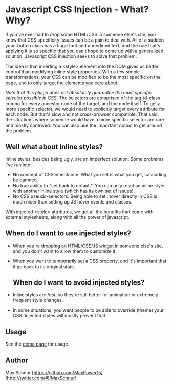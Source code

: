 # Javascript CSS Injection - What? Why?

If you've ever had to drop some HTML/CSS in someone else's site, you know that CSS specificity
issues can be a pain to deal with. All of a sudden your .button class has a huge font and 
underlined text, and the rule that's applying it is so specific that you can't hope to come up 
with a generalized solution. Javascript CSS injection seeks to solve that problem.

The idea is that inserting a &lt;style&gt; element into the DOM gives us better control than 
modifying inline style properties. With a few simple transformations, your CSS can be modified 
to be the most specific on the page, and to only target the elements you care about.

*Note that this plugin does not absolutely guarantee the most specific selector possible in CSS.*
The selectors are comprised of the tag-id-class combo for every ancestor node of the target, and the 
node itself. To get a more specific selector, we would need to explicitly target every attribute for each
node. But that's slow and not cross-browser compatible. That said, the situations where someone would 
have a more specific selector are rare and mostly contrived. You can also use the important option to
get around the problem.

## Well what about inline styles?

Inline styles, besides being ugly, are an imperfect solution. Some problems I've run into:
- No concept of CSS inheritance. What you set is what you get, cascading be damned.
- No true ability to "set back to default". You can only reset an inline style with another inline style (which has its own set of issues).
- No CSS pseudo-selectors. Being able to set :hover directly in CSS is much nicer than setting up JS hover events and classes.

With injected &lt;style&gt; attributes, we get all the benefits that come with external stylesheets, 
along with all the power of javascript.

## When do I want to use injected styles?

- When you're dropping an HTML/CSS/JS widget in someone else's site, and you don't want to allow them to customize it.
- When you want to temporarily set a CSS property, and it's important that it go back to its original state.

  ## When do I want to avoid injected styles?
- Inline styles are *fast*, so they're still better for animation or extremely frequent style changes.
- In some situations, you want people to be able to override (theme) your CSS. Injected styles will mostly prevent that.

## Usage

See the [demo page](http://dl.dropbox.com/u/124192/websites/inject-css/index.html) for usage.

## Author

Max Schnur
[https://github.com/MaxPower15]
[http://twitter.com/#!/MaxSchnur]

